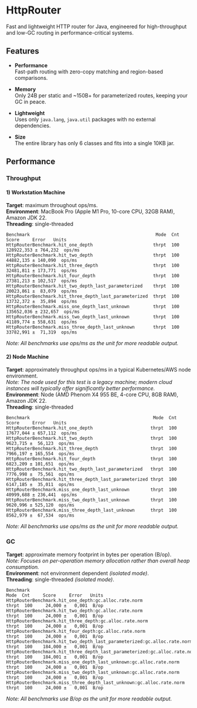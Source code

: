 # HttpRouter

Fast and lightweight HTTP router for Java, engineered for high-throughput and low-GC routing in performance-critical systems.

## Features

- **Performance**  
  Fast-path routing with zero-copy matching and region-based comparisons.

- **Memory**  
  Only 24B per static and ~150B+ for parameterized routes, keeping your GC in peace.

- **Lightweight**  
  Uses only `java.lang`, `java.util` packages with no external dependencies.

- **Size**  
  The entire library has only 6 classes and fits into a single 10KB jar.

## Performance

### Throughput

#### 1) Workstation Machine

**Target**: maximum throughout ops/ms.   
**Environment**: MacBook Pro (Apple M1 Pro, 10-core CPU, 32GB RAM), Amazon JDK 22.  
**Threading**: single-threaded  
  ```text
Benchmark                                                Mode  Cnt       Score     Error   Units
HttpRouterBenchmark.hit_one_depth                       thrpt  100  128922,353 ± 764,232  ops/ms
HttpRouterBenchmark.hit_two_depth                       thrpt  100   44882,135 ± 140,090  ops/ms
HttpRouterBenchmark.hit_three_depth                     thrpt  100   32481,811 ± 173,771  ops/ms
HttpRouterBenchmark.hit_four_depth                      thrpt  100   27381,213 ± 102,517  ops/ms
HttpRouterBenchmark.hit_two_depth_last_parameterized    thrpt  100   20023,861 ±  83,079  ops/ms
HttpRouterBenchmark.hit_three_depth_last_parameterized  thrpt  100   13732,372 ±  35,894  ops/ms
HttpRouterBenchmark.miss_one_depth_last_unknown         thrpt  100  135652,036 ± 232,657  ops/ms
HttpRouterBenchmark.miss_two_depth_last_unknown         thrpt  100   41189,774 ± 558,631  ops/ms
HttpRouterBenchmark.miss_three_depth_last_unknown       thrpt  100   33782,991 ±  71,319  ops/ms
```

_Note: All benchmarks use ops/ms as the unit for more readable output._ 

#### 2) Node Machine  

**Target**: approximately throughput ops/ms in a typical Kubernetes/AWS node environment.   
_Note: The node used for this test is a legacy machine; modern cloud instances will typically offer significantly better performance._  
**Environment**: Node (AMD Phenom X4 955 BE, 4-core CPU, 8GB RAM), Amazon JDK 22.  
**Threading**: single-threaded
```text
Benchmark                                               Mode  Cnt      Score     Error   Units
HttpRouterBenchmark.hit_one_depth                      thrpt  100  17677,044 ± 657,112  ops/ms
HttpRouterBenchmark.hit_two_depth                      thrpt  100   9623,715 ±  56,123  ops/ms
HttpRouterBenchmark.hit_three_depth                    thrpt  100   7966,197 ± 165,554  ops/ms
HttpRouterBenchmark.hit_four_depth                     thrpt  100   6823,209 ± 101,651  ops/ms
HttpRouterBenchmark.hit_two_depth_last_parameterized   thrpt  100   7776,998 ±  75,561  ops/ms
HttpRouterBenchmark.hit_three_depth_last_parameterized thrpt  100   6147,185 ±  35,011  ops/ms
HttpRouterBenchmark.miss_one_depth_last_unknown        thrpt  100  40999,688 ± 236,441  ops/ms
HttpRouterBenchmark.miss_two_depth_last_unknown        thrpt  100   9620,996 ± 525,120  ops/ms
HttpRouterBenchmark.miss_three_depth_last_unknown      thrpt  100   8562,979 ±  67,534  ops/ms
```
_Note: All benchmarks use ops/ms as the unit for more readable output._

### GC

**Target**: approximate memory footprint in bytes per operation (B/op).  
_Note: Focuses on per-operation memory allocation rather than overall heap consumption._  
**Environment**: not environment dependent  _(isolated mode)_.  
**Threading**: single-threaded _(isolated mode)_.
```text
Benchmark                                                                    Mode  Cnt     Score     Error   Units
HttpRouterBenchmark.hit_one_depth:gc.alloc.rate.norm                        thrpt  100     24,000 ±   0,001  B/op
HttpRouterBenchmark.hit_two_depth:gc.alloc.rate.norm                        thrpt  100     24,000 ±   0,001  B/op
HttpRouterBenchmark.hit_three_depth:gc.alloc.rate.norm                      thrpt  100     24,000 ±   0,001  B/op
HttpRouterBenchmark.hit_four_depth:gc.alloc.rate.norm                       thrpt  100     24,000 ±   0,001  B/op
HttpRouterBenchmark.hit_two_depth_last_parameterized:gc.alloc.rate.norm     thrpt  100    184,000 ±   0,001  B/op
HttpRouterBenchmark.hit_three_depth_last_parameterized:gc.alloc.rate.norm   thrpt  100    184,001 ±   0,001  B/op
HttpRouterBenchmark.miss_one_depth_last_unknown:gc.alloc.rate.norm          thrpt  100     24,000 ±   0,001  B/op
HttpRouterBenchmark.miss_two_depth_last_unknown:gc.alloc.rate.norm          thrpt  100     24,000 ±   0,001  B/op
HttpRouterBenchmark.miss_three_depth_last_unknown:gc.alloc.rate.norm        thrpt  100     24,000 ±   0,001  B/op
```

_Note: All benchmarks use B/op as the unit for more readable output._
